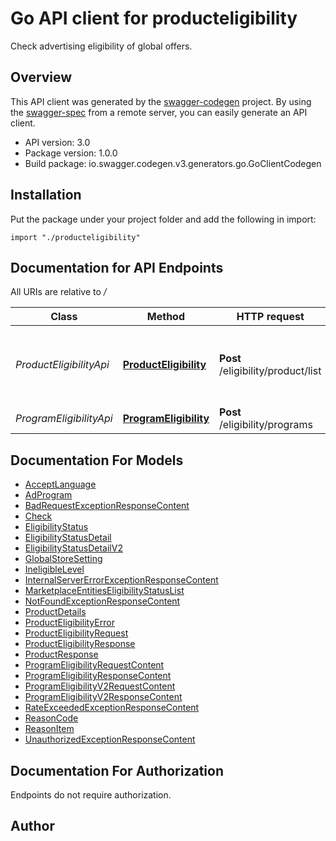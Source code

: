 # Go API client for producteligibility

Check advertising eligibility of global offers.

## Overview
This API client was generated by the [swagger-codegen](https://github.com/swagger-api/swagger-codegen) project.  By using the [swagger-spec](https://github.com/swagger-api/swagger-spec) from a remote server, you can easily generate an API client.

- API version: 3.0
- Package version: 1.0.0
- Build package: io.swagger.codegen.v3.generators.go.GoClientCodegen

## Installation
Put the package under your project folder and add the following in import:
```golang
import "./producteligibility"
```

## Documentation for API Endpoints

All URIs are relative to */*

Class | Method | HTTP request | Description
------------ | ------------- | ------------- | -------------
*ProductEligibilityApi* | [**ProductEligibility**](docs/ProductEligibilityApi.md#producteligibility) | **Post** /eligibility/product/list | Gets advertising eligibility status for a list of products.
*ProgramEligibilityApi* | [**ProgramEligibility**](docs/ProgramEligibilityApi.md#programeligibility) | **Post** /eligibility/programs | 

## Documentation For Models

 - [AcceptLanguage](docs/AcceptLanguage.md)
 - [AdProgram](docs/AdProgram.md)
 - [BadRequestExceptionResponseContent](docs/BadRequestExceptionResponseContent.md)
 - [Check](docs/Check.md)
 - [EligibilityStatus](docs/EligibilityStatus.md)
 - [EligibilityStatusDetail](docs/EligibilityStatusDetail.md)
 - [EligibilityStatusDetailV2](docs/EligibilityStatusDetailV2.md)
 - [GlobalStoreSetting](docs/GlobalStoreSetting.md)
 - [IneligibleLevel](docs/IneligibleLevel.md)
 - [InternalServerErrorExceptionResponseContent](docs/InternalServerErrorExceptionResponseContent.md)
 - [MarketplaceEntitiesEligibilityStatusList](docs/MarketplaceEntitiesEligibilityStatusList.md)
 - [NotFoundExceptionResponseContent](docs/NotFoundExceptionResponseContent.md)
 - [ProductDetails](docs/ProductDetails.md)
 - [ProductEligibilityError](docs/ProductEligibilityError.md)
 - [ProductEligibilityRequest](docs/ProductEligibilityRequest.md)
 - [ProductEligibilityResponse](docs/ProductEligibilityResponse.md)
 - [ProductResponse](docs/ProductResponse.md)
 - [ProgramEligibilityRequestContent](docs/ProgramEligibilityRequestContent.md)
 - [ProgramEligibilityResponseContent](docs/ProgramEligibilityResponseContent.md)
 - [ProgramEligibilityV2RequestContent](docs/ProgramEligibilityV2RequestContent.md)
 - [ProgramEligibilityV2ResponseContent](docs/ProgramEligibilityV2ResponseContent.md)
 - [RateExceededExceptionResponseContent](docs/RateExceededExceptionResponseContent.md)
 - [ReasonCode](docs/ReasonCode.md)
 - [ReasonItem](docs/ReasonItem.md)
 - [UnauthorizedExceptionResponseContent](docs/UnauthorizedExceptionResponseContent.md)

## Documentation For Authorization
 Endpoints do not require authorization.


## Author


